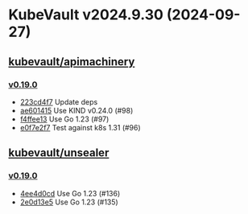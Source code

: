 # KubeVault v2024.9.30 (2024-09-27)


## [kubevault/apimachinery](https://github.com/kubevault/apimachinery)

### [v0.19.0](https://github.com/kubevault/apimachinery/releases/tag/v0.19.0)

- [223cd4f7](https://github.com/kubevault/apimachinery/commit/223cd4f7) Update deps
- [ae601415](https://github.com/kubevault/apimachinery/commit/ae601415) Use KIND v0.24.0 (#98)
- [f4ffee13](https://github.com/kubevault/apimachinery/commit/f4ffee13) Use Go 1.23 (#97)
- [e0f7e2f7](https://github.com/kubevault/apimachinery/commit/e0f7e2f7) Test against k8s 1.31 (#96)



## [kubevault/unsealer](https://github.com/kubevault/unsealer)

### [v0.19.0](https://github.com/kubevault/unsealer/releases/tag/v0.19.0)

- [4ee4d0cd](https://github.com/kubevault/unsealer/commit/4ee4d0cd) Use Go 1.23 (#136)
- [2e0d13e5](https://github.com/kubevault/unsealer/commit/2e0d13e5) Use Go 1.23 (#135)



